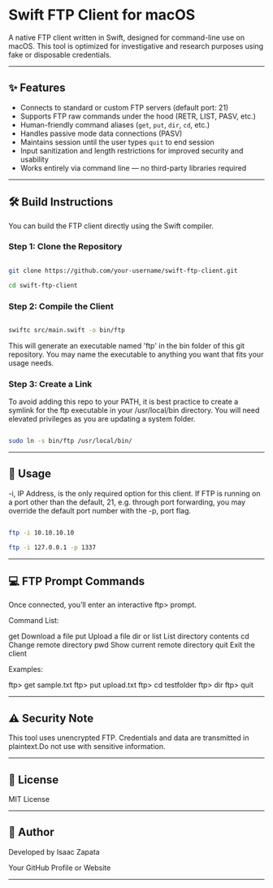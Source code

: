 # Swift FTP Client for macOS

A native FTP client written in Swift, designed for command-line use on macOS. This tool is optimized for investigative and research purposes using fake or disposable credentials.

---

## ✨ Features

- Connects to standard or custom FTP servers (default port: 21)
- Supports FTP raw commands under the hood (RETR, LIST, PASV, etc.)
- Human-friendly command aliases (`get`, `put`, `dir`, `cd`, etc.)
- Handles passive mode data connections (PASV)
- Maintains session until the user types `quit` to end session
- Input sanitization and length restrictions for improved security and usability
- Works entirely via command line — no third-party libraries required

---

## 🛠️ Build Instructions

You can build the FTP client directly using the Swift compiler.

### Step 1: Clone the Repository

```zsh

git clone https://github.com/your-username/swift-ftp-client.git

cd swift-ftp-client

```

### Step 2: Compile the Client

```zsh

swiftc src/main.swift -o bin/ftp

```

This will generate an executable named 'ftp' in the bin folder of this git repository. You may name the executable to anything you want that fits your usage needs.

### Step 3: Create a Link

To avoid adding this repo to your PATH, it is best practice to create a symlink for the ftp executable in your /usr/local/bin directory. You will need elevated privileges as you are updating a system folder.

```zsh

sudo ln -s bin/ftp /usr/local/bin/

```

---

## 🚀 Usage

-i, IP Address, is the only required option for this client. If FTP is running on a port other than the default, 21, e.g. through port forwarding, you may override the default port number with the -p, port flag.

```bash

ftp -i 10.10.10.10

ftp -i 127.0.0.1 -p 1337

```

---

## 💻 FTP Prompt Commands

Once connected, you’ll enter an interactive ftp> prompt.

Command List:

get <filename>	    Download a file
put <filename>	    Upload a file
dir or list	        List directory contents
cd <directory>      Change remote directory
pwd                 Show current remote directory
quit	            Exit the client

Examples:

ftp> get sample.txt
ftp> put upload.txt
ftp> cd testfolder
ftp> dir
ftp> quit


---

## ⚠️ Security Note

This tool uses unencrypted FTP. Credentials and data are transmitted in plaintext.Do not use with sensitive information.

---

## 📄 License

MIT License

---

## 👤 Author

Developed by Isaac Zapata

Your GitHub Profile or Website

---